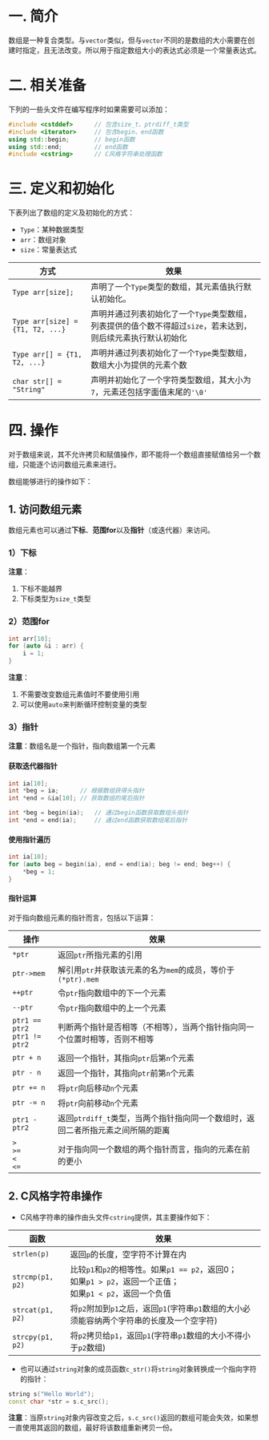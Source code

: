# 一. 简介

数组是一种复合类型。与`vector`类似，但与`vector`不同的是数组的大小需要在创建时指定，且无法改变。所以用于指定数组大小的表达式必须是一个常量表达式。



# 二. 相关准备

下列的一些头文件在编写程序时如果需要可以添加：

```c++
#include <cstddef>		// 包含size_t、ptrdiff_t类型
#include <iterator>		// 包含begin、end函数
using std::begin;		// begin函数
using std::end;			// end函数
#include <cstring>		// C风格字符串处理函数
```



# 三. 定义和初始化

下表列出了数组的定义及初始化的方式：

- `Type`：某种数据类型
- `arr`：数组对象
- `size`：常量表达式

| 方式                             | 效果                                                         |
| -------------------------------- | ------------------------------------------------------------ |
| `Type arr[size];`                | 声明了一个`Type`类型的数组，其元素值执行默认初始化。         |
| `Type arr[size] = {T1, T2, ...}` | 声明并通过列表初始化了一个`Type`类型数组，列表提供的值个数不得超过`size`，若未达到，则后续元素执行默认初始化 |
| `Type arr[] = {T1, T2, ...}`     | 声明并通过列表初始化了一个`Type`类型数组，数组大小为提供的元素个数 |
| `char str[] = "String"`          | 声明并初始化了一个字符类型数组，其大小为`7`，元素还包括字面值末尾的`'\0'` |



# 四. 操作

对于数组来说，其不允许拷贝和赋值操作，即不能将一个数组直接赋值给另一个数组，只能逐个访问数组元素来进行。

数组能够进行的操作如下：

## 1. 访问数组元素

数组元素也可以通过**下标**、**范围for**以及**指针**（或迭代器）来访问。

### 1）下标

**注意**：

1. 下标不能越界
2. 下标类型为`size_t`类型

### 2）范围for

```c++
int arr[10];
for (auto &i : arr) {
    i = 1;
}
```

**注意**：

1. 不需要改变数组元素值时不要使用引用
2. 可以使用`auto`来判断循环控制变量的类型

### 3）指针

**注意**：数组名是一个指针，指向数组第一个元素

#### 获取迭代器指针

```c++
int ia[10];
int *beg = ia;		// 根据数组获得头指针
int *end = &ia[10];	// 获取数组的尾后指针

int *beg = begin(ia);	// 通过begin函数获取数组头指针
int *end = end(ia);		// 通过end函数获取数组尾后指针
```

#### 使用指针遍历

```c++
int ia[10];
for (auto beg = begin(ia), end = end(ia); beg != end; beg++) {
    *beg = 1;
}
```

#### 指针运算

对于指向数组元素的指针而言，包括以下运算：

| 操作                               | 效果                                                         |
| ---------------------------------- | ------------------------------------------------------------ |
| `*ptr`                             | 返回`ptr`所指元素的引用                                      |
| `ptr->mem`                         | 解引用`ptr`并获取该元素的名为`mem`的成员，等价于`(*ptr).mem` |
| `++ptr`                            | 令`ptr`指向数组中的下一个元素                                |
| `--ptr`                            | 令`ptr`指向数组中的上一个元素                                |
| `ptr1 == ptr2`<br />`ptr1 != ptr2` | 判断两个指针是否相等（不相等），当两个指针指向同一个位置时相等，否则不相等 |
| `ptr + n`                          | 返回一个指针，其指向`ptr`后第`n`个元素                       |
| `ptr - n`                          | 返回一个指针，其指向`ptr`前第`n`个元素                       |
| `ptr += n`                         | 将`ptr`向后移动`n`个元素                                     |
| `ptr -= n`                         | 将`ptr`向前移动`n`个元素                                     |
| `ptr1 - ptr2`                      | 返回`ptrdiff_t`类型，当两个指针指向同一个数组时，返回二者所指元素之间所隔的距离 |
| `>`<br />`>=`<br />`<`<br />`<=`   | 对于指向同一个数组的两个指针而言，指向的元素在前的更小       |



## 2. C风格字符串操作

- C风格字符串的操作由头文件`cstring`提供，其主要操作如下：

| 函数             | 效果                                                         |
| ---------------- | ------------------------------------------------------------ |
| `strlen(p)`      | 返回`p`的长度，空字符不计算在内                              |
| `strcmp(p1, p2)` | 比较`p1`和`p2`的相等性。如果`p1 == p2`，返回0；<br />如果`p1 > p2`，返回一个正值；<br />如果`p1 < p2`，返回一个负值 |
| `strcat(p1, p2)` | 将`p2`附加到`p1`之后，返回`p1`(字符串`p1`数组的大小必须能容纳两个字符串的长度及一个空字符) |
| `strcpy(p1, p2)` | 将`p2`拷贝给`p1`，返回`p1`(字符串`p1`数组的大小不得小于`p2`数组) |

- 也可以通过`string`对象的成员函数`c_str()`将`string`对象转换成一个指向字符的指针：

```c++
string s("Hello World");
const char *str = s.c_src();
```

**注意**：当原`string`对象内容改变之后，`s.c_src()`返回的数组可能会失效，如果想一直使用其返回的数组，最好将该数组重新拷贝一份。
